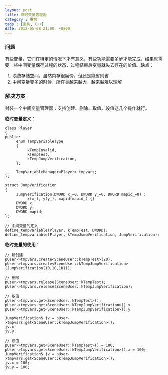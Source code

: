 ```yaml
---
layout: post
title: 临时变量管理器
category : 重构
tags : [重构, C++]
date: 2012-05-08 21:00  +0800
---
```


### 问题

有些变量，它们在特定的情况下才有意义。有些功能需要多步才能完成，结果就需要一些中间变量保存过程的状态，过程结束后变量就失去存在的价值。缺点：

1. 浪费存储空间，虽然内存很廉价，但还是能省则省  
2. 中间变量变多的时候，所在类越来越大，越来越难以理解  

### 解决方案

封装一个中间变量管理器：支持创建、删除、取值、设值这几个操作就行。

**临时变量定义**：

```
class Player
{
public:
     enum TempVariableType
     {
          kTempInvalid,
          kTempTest,
          kTempJumpVerification,
     };
 
     TempVariableManager<Player> tmpvars;
}; 
 
struct JumpVerification
{
     JumpVerification(DWORD x_=0, DWORD y_=0, DWORD mapid_=0) :
          x(x_), y(y_), mapid(mapid_) {}
     DWORD x;
     DWORD y;
     DWORD mapid;
};
 
// 中间变量的定义
define_tempvariable(Player, kTempTest, DWORD);
define_tempvariable(Player, kTempJumpVerification, JumpVerification);

```

**临时变量的使用**：

```
// 新创建
pUser->tmpvars.create<SceneUser::kTempTest>(20);
pUser->tmpvars.create<SceneUser::kTempJumpVerification>(JumpVerification(10,10,101));
 
// 删除
pUser->tmpvars.release(SceneUser::kTempTest);
pUser->tmpvars.release(SceneUser::kTempJumpVerification);
 
// 取值
pUser->tmpvars.get<SceneUser::kTempTest>();
pUser->tmpvars.get<SceneUser::kTempJumpVerification>().x
pUser->tmpvars.get<SceneUser::kTempJumpVerification>().y
 
JumpVerification& jv = pUser->tmpvars.get<SceneUser::kTempJumpVerification>();
jv.x;
jv.y;
 
// 设值
pUser->tmpvars.get<SceneUser::kTempTest>() = 100;
pUser->tmpvars.get<SceneUser::kTempJumpVerification>().x = 100;
JumpVerification& jv = pUser->tmpvars.get<SceneUser::kTempJumpVerification>();
jv.x = 100;
jv.y = 100;

```

